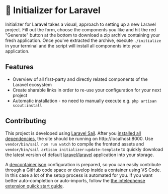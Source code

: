 # 🚀 Initializer for Laravel

Initializer for Laravel takes a visual, approach to setting up a new Laravel project. Fill out the form, choose the components you like and hit the red "Generate" button at the bottom to download a zip archive containing your fresh application. Once you've extracted the archive, execute `./initialize` in your terminal and the script will install all components into your application. 

## Features

- Overview of all first-party and directly related components of the Laravel ecosystem
- Create sharable links in order to re-use your configuration for your next project
- Automatic installation - no need to manually execute e.g. `php artisan scout:install`

## Contributing

This project is developed using [Laravel Sail](https://laravel.com/docs/sail). After you [installed all dependencies](https://laravel.com/docs/sail#installing-composer-dependencies-for-existing-projects), the site should be running on http://localhost:8000. Use `vendor/bin/sail npm run watch` to compile the frontend assets and `vendor/bin/sail artisan initializer:update-template` to quickly download the latest version of default [laravel/laravel]() application into your storage.

A [devcontainer.json](.devcontainer/devcontainer.json) configuration is prepared, so you can easily contribute through a GitHub code space or develop inside a container using VS Code. In this case a lot of the setup process is automated for you. If you want better auto-completion or auto-imports, follow the [the intelephense extension quiick start guide](https://marketplace.visualstudio.com/items?itemName=bmewburn.vscode-intelephense-client#quick-start).
